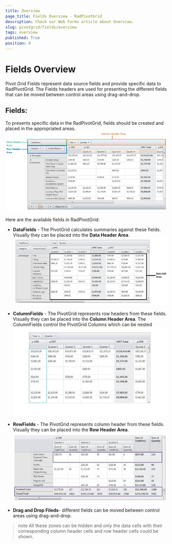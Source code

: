 ```yaml
---
title: Overview
page_title: Fields Overview - RadPivotGrid
description: Check our Web Forms article about Overview.
slug: pivotgrid/fields/overview
tags: overview
published: True
position: 0
---
```


# Fields Overview



Pivot Grid Fields represent data source fields and provide specific data to RadPivotGrid. The Fields headers are used for presenting the different fields that can be moved between control areas using drag-and-drop.

## Fields:

To presents specific data in the RadPivotGrid, fields should be created and placed in the appropriated areas.
![Pivot Grid-Header Fields](images/PivotGrid-HeaderFields.png)

Here are the available fields in RadPivotGrid:

* **DataFields** - The PivotGrid calculates summaries against these fields. Visually they can be placed into the **Data Header Area**.
![Pivot Grid-Data-Cell-Area](images/PivotGrid-Data-Cell-Area.jpg)

* **ColumnFields** - The PivotGrid represents row headers from these fields. Visually they can be placed into the **Column Header Area**. The ColumnFields control the PivotGrid Columns which can be nested
![Pivot Grid-Column](images/PivotGrid-Column.jpg)

* **RowFields** - The PivotGrid represents column header from these fields. Visually they can be placed into the **Row Header Area**.
![Pivot Grid-Rows](images/PivotGrid-Rows.jpg)

* **Drag and Drop Fileds**- different fields can be moved between control areas using drag-and-drop.

>note All these zones can be hidden and only the data cells with their corresponding column header cells and row header cells could be shown.
>

